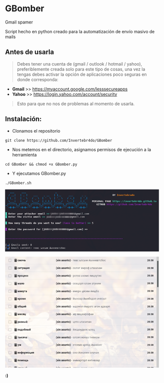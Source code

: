 # GBomber
Gmail spamer

Script hecho en python creado para la automatización de envío masivo de mails

## Antes de usarla
> Debes tener una cuenta de (gmail / outlook / hotmail / yahoo), preferiblemente creada solo para este tipo de cosas, una vez la tengas debes activar la opción de aplicaciones poco seguras en donde corresponda:
- **Gmail** >> https://myaccount.google.com/lesssecureapps
- **Yahoo** >> https://login.yahoo.com/account/security
> Esto para que no nos de problemas al momento de usarla.

## Instalación:
- Clonamos el repositorio
```
git clone https://github.com/Invertebr4do/GBomber
```
- Nos metemos en el directorio, asignamos permisos de ejecución a la herramienta

```
cd GBomber && chmod +x GBomber.py
```
- Y ejecutamos GBomber.py

```
./GBomber.sh
```
[![Herramienta](https://github.com/Invertebr4do/GBomb/blob/main/bomber.png?raw=true "Herramienta")](https://github.com/Invertebr4do/GBomb/blob/main/bomber.png?raw=true "Herramienta")

[![Mails](https://github.com/Invertebr4do/GBomb/blob/main/mail.png?raw=true "Mails")](https://github.com/Invertebr4do/GBomb/blob/main/mail.png?raw=true "Mails")

<b>:)</b>
